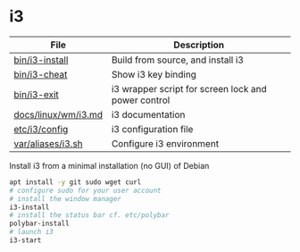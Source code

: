 # i3

File                     | Description
-------------------------|-----------------------
[bin/i3-install][01]     | Build from source, and install i3
[bin/i3-cheat][04]       | Show i3 key binding
[bin/i3-exit][05]        | i3 wrapper script for screen lock and power control
[docs/linux/wm/i3.md][06]| i3 documentation
[etc/i3/config][02]      | i3 configuration file
[var/aliases/i3.sh][03]  | Configure i3 environment

Install i3 from a minimal installation (no GUI)  of Debian

```bash
apt install -y git sudo wget curl
# configure sudo for your user account
# install the window manager
i3-install
# install the status bar cf. etc/polybar
polybar-install
# launch i3
i3-start
```

[01]: ../../bin/i3-install
[02]: config
[03]: ../../var/aliases/i3.sh
[04]: ../../bin/i3-cheat
[05]: ../../bin/i3-exit
[06]: ../../docs/linux/wm/i3.md
